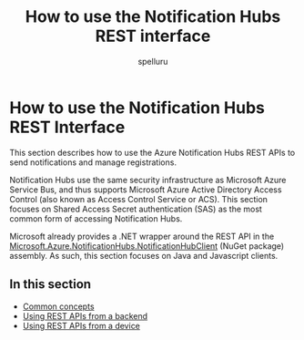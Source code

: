 ﻿---
title: "How to use the Notification Hubs REST interface"
ms.custom: ""
ms.date: "2019-04-05"
ms.prod: "azure"
ms.reviewer: ""
ms.service: "notification-hubs"
ms.suite: ""
ms.tgt_pltfrm: ""
ms.topic: "reference"
author: "spelluru"
ms.author: "spelluru"
manager: "timlt"

---

# How to use the Notification Hubs REST Interface
This section describes how to use the Azure Notification Hubs REST APIs to send notifications and manage registrations.

Notification Hubs use the same security infrastructure as Microsoft Azure Service Bus, and thus supports Microsoft Azure Active Directory Access Control (also known as Access Control Service or ACS). This section focuses on Shared Access Secret authentication (SAS) as the most common form of accessing Notification Hubs.

Microsoft already provides a .NET wrapper around the REST API in the [Microsoft.Azure.NotificationHubs.NotificationHubClient](https://msdn.microsoft.com/library/azure/microsoft.azure.notificationhubs.notificationhubclient.aspx) (NuGet package) assembly. As such, this section focuses on Java and Javascript clients.

## In this section

- [Common concepts](common-concepts.md)
- [Using REST APIs from a backend](use-rest-api-backend.md)
- [Using REST APIs from a device](use-rest-api-device.md)

